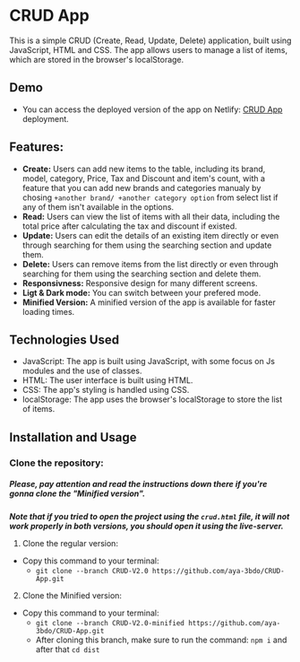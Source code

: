# CRUD App

This is a simple CRUD (Create, Read, Update, Delete) application, built using JavaScript, HTML and CSS. The app allows users to manage a list of items, which are stored in the browser's localStorage.

## Demo

 - You can access the deployed version of the app on Netlify: [CRUD App]() deployment.

## Features:

  -  **Create:** Users can add new items to the table, including its brand, model, category, Price, Tax and Discount and item's count,
    with a feature that you can add new brands and categories manualy by chosing `+another brand/ +another category option` from select list
     if any of them isn't available in the options.
  -  **Read:** Users can view the list of items with all their data, including the total price after calculating the tax and discount if existed.
  -  **Update:** Users can edit the details of an existing item directly or even through searching for them using the searching section
       and update them.
  -  **Delete:** Users can remove items from the list directly or even through searching for them using the searching section and delete them.
  -  **Responsivness:** Responsive design for many different screens.
  -  **Ligt & Dark mode:** You can switch between your prefered mode.
  -   **Minified Version:** A minified version of the app is available for faster loading times.

## Technologies Used

   - JavaScript: The app is built using JavaScript, with some focus on Js modules and the use of classes.
   - HTML: The user interface is built using HTML.
   - CSS: The app's styling is handled using CSS.
   - localStorage: The app uses the browser's localStorage to store the list of items.

    
## Installation and Usage

 ### Clone the repository:

  ##### Please, pay attention and read the instructions down there if you're gonna clone the "Minified version".
  ***Note that if you tried to open the project using the `crud.html` file, it will not work properly in both versions, you should 
  open it using the live-server.***

1. Clone the regular version: 
  - Copy this command to your terminal:
    - `git clone --branch CRUD-V2.0 https://github.com/aya-3bdo/CRUD-App.git`

2. Clone the Minified version:
  - Copy this command to your terminal:
    - `git clone --branch CRUD-V2.0-minified https://github.com/aya-3bdo/CRUD-App.git`
    - After cloning this branch, make sure to run the command: `npm i` and after that `cd dist`

